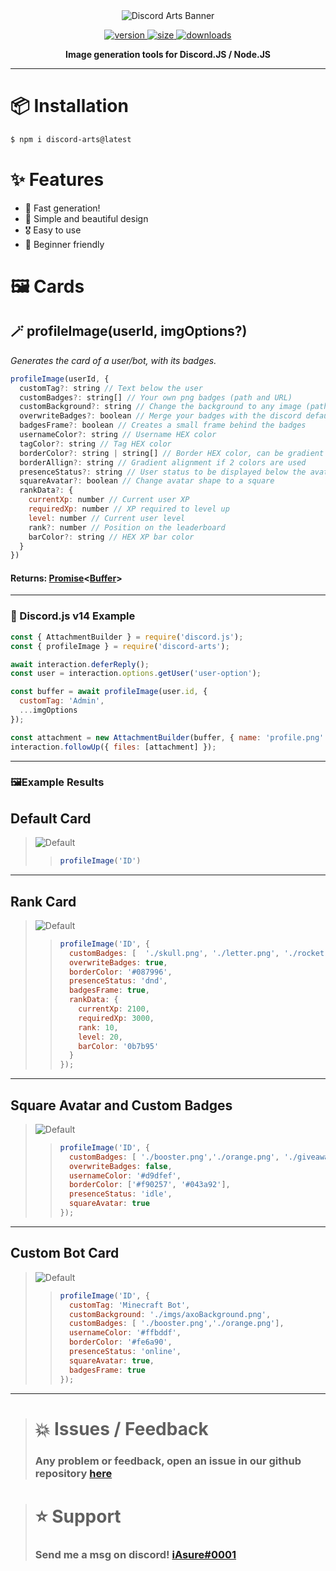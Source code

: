 
<div align='center'>
  <img src='https://i.imgur.com/NBpsl5W.png' alt='Discord Arts Banner' />
  <p align='center'>
  <a href='https://www.npmjs.com/package/discord-arts'>
    <img src='https://img.shields.io/npm/v/discord-arts?label=version&style=for-the-badge' alt='version' />
    <img src='https://img.shields.io/bundlephobia/min/discord-arts?label=size&style=for-the-badge' alt='size' />
    <img src='https://img.shields.io/npm/dt/discord-arts?style=for-the-badge' alt='downloads' />
  </a>
</p>
</div>

<p align="center">
  <strong>Image generation tools for Discord.JS / Node.JS</strong>
</p>

***

# 📦 Installation

```bash
$ npm i discord-arts@latest
```

# ✨ Features

+ 🚀 Fast generation!
+ 🎨 Simple and beautiful design
+ 🎖️ Easy to use
+ 💎 Beginner friendly

# 🖼️ Cards

## 🪄 profileImage(userId, imgOptions?)

*Generates the card of a user/bot, with its badges.*

```js
profileImage(userId, {
  customTag?: string // Text below the user
  customBadges?: string[] // Your own png badges (path and URL)
  customBackground?: string // Change the background to any image (path and URL)
  overwriteBadges?: boolean // Merge your badges with the discord defaults
  badgesFrame?: boolean // Creates a small frame behind the badges
  usernameColor?: string // Username HEX color
  tagColor?: string // Tag HEX color
  borderColor?: string | string[] // Border HEX color, can be gradient if 2 colors are used
  borderAllign?: string // Gradient alignment if 2 colors are used
  presenceStatus?: string // User status to be displayed below the avatar
  squareAvatar?: boolean // Change avatar shape to a square
  rankData?: {
    currentXp: number // Current user XP
    requiredXp: number // XP required to level up
    level: number // Current user level
    rank?: number // Position on the leaderboard
    barColor?: string // HEX XP bar color
  }
})
```

#### Returns: **[Promise](https://developer.mozilla.org/en-US/docs/Web/JavaScript/Reference/Global_Objects/Promise)<**[Buffer](https://nodejs.org/api/buffer.html)**>**

***

### 📃 Discord.js v14 Example

```javascript
const { AttachmentBuilder } = require('discord.js');
const { profileImage } = require('discord-arts');

await interaction.deferReply();
const user = interaction.options.getUser('user-option');

const buffer = await profileImage(user.id, {
  customTag: 'Admin',
  ...imgOptions
});

const attachment = new AttachmentBuilder(buffer, { name: 'profile.png' });
interaction.followUp({ files: [attachment] });
```

***

### 🖼️Example Results 

## Default Card

> ![Default](https://i.imgur.com/Iu5E2Kf.png)
>> ```javascript
>> profileImage('ID')
>> ```

***

## Rank Card

> ![Default](https://i.imgur.com/gLA4M7k.png)
>> ```javascript
>> profileImage('ID', {
>>   customBadges: [  './skull.png', './letter.png', './rocket.png', './crown.png', './hearth.png'  ],
>>   overwriteBadges: true,
>>   borderColor: '#087996',
>>   presenceStatus: 'dnd',
>>   badgesFrame: true,
>>   rankData: {
>>     currentXp: 2100,
>>     requiredXp: 3000,
>>     rank: 10,
>>     level: 20,
>>     barColor: '0b7b95'
>>   }
>> });
>> ```

***

## Square Avatar and Custom Badges

> ![Default](https://i.imgur.com/qfVR5hp.png)
>> ```javascript
>> profileImage('ID', {
>>   customBadges: [ './booster.png','./orange.png', './giveaway.png' ],
>>   overwriteBadges: false,
>>   usernameColor: '#d9dfef',
>>   borderColor: ['#f90257', '#043a92'],
>>   presenceStatus: 'idle',
>>   squareAvatar: true
>> });
>> ```

***

## Custom Bot Card

> ![Default](https://i.imgur.com/naPwX7v.png)
>> ```javascript
>> profileImage('ID', {
>>   customTag: 'Minecraft Bot',
>>   customBackground: './imgs/axoBackground.png',
>>   customBadges: [ './booster.png','./orange.png'],
>>   usernameColor: '#ffbddf',
>>   borderColor: '#fe6a90',
>>   presenceStatus: 'online',
>>   squareAvatar: true,
>>   badgesFrame: true
>> });
>> ```

***

> # 💥 Issues / Feedback
> 
> ### Any problem or feedback, open an issue in our github repository [here](https://github.com/iAsure/discord-arts)


> # ⭐ Support
>
> ### Send me a msg on discord! [iAsure#0001](https://discord.com/users/339919990947971105)


